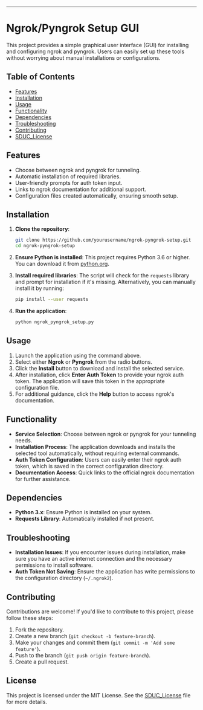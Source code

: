 
---

# Ngrok/Pyngrok Setup GUI

This project provides a simple graphical user interface (GUI) for installing and configuring ngrok and pyngrok. Users can easily set up these tools without worrying about manual installations or configurations.

## Table of Contents

- [Features](#features)
- [Installation](#installation)
- [Usage](#usage)
- [Functionality](#functionality)
- [Dependencies](#dependencies)
- [Troubleshooting](#troubleshooting)
- [Contributing](#contributing)
- [SDUC_License](#license)

## Features

- Choose between ngrok and pyngrok for tunneling.
- Automatic installation of required libraries.
- User-friendly prompts for auth token input.
- Links to ngrok documentation for additional support.
- Configuration files created automatically, ensuring smooth setup.

## Installation

1. **Clone the repository**:
   ```bash
   git clone https://github.com/yourusername/ngrok-pyngrok-setup.git
   cd ngrok-pyngrok-setup
   ```

2. **Ensure Python is installed**:
   This project requires Python 3.6 or higher. You can download it from [python.org](https://www.python.org/downloads/).

3. **Install required libraries**:
   The script will check for the `requests` library and prompt for installation if it's missing. Alternatively, you can manually install it by running:
   ```bash
   pip install --user requests
   ```

4. **Run the application**:
   ```bash
   python ngrok_pyngrok_setup.py
   ```

## Usage

1. Launch the application using the command above.
2. Select either **Ngrok** or **Pyngrok** from the radio buttons.
3. Click the **Install** button to download and install the selected service.
4. After installation, click **Enter Auth Token** to provide your ngrok auth token. The application will save this token in the appropriate configuration file.
5. For additional guidance, click the **Help** button to access ngrok's documentation.

## Functionality

- **Service Selection**: Choose between ngrok or pyngrok for your tunneling needs.
- **Installation Process**: The application downloads and installs the selected tool automatically, without requiring external commands.
- **Auth Token Configuration**: Users can easily enter their ngrok auth token, which is saved in the correct configuration directory.
- **Documentation Access**: Quick links to the official ngrok documentation for further assistance.

## Dependencies

- **Python 3.x**: Ensure Python is installed on your system.
- **Requests Library**: Automatically installed if not present.

## Troubleshooting

- **Installation Issues**: If you encounter issues during installation, make sure you have an active internet connection and the necessary permissions to install software.
- **Auth Token Not Saving**: Ensure the application has write permissions to the configuration directory (`~/.ngrok2`).

## Contributing

Contributions are welcome! If you'd like to contribute to this project, please follow these steps:

1. Fork the repository.
2. Create a new branch (`git checkout -b feature-branch`).
3. Make your changes and commit them (`git commit -m 'Add some feature'`).
4. Push to the branch (`git push origin feature-branch`).
5. Create a pull request.

## License

This project is licensed under the MIT License. See the [SDUC_License](SDUC_License) file for more details.

